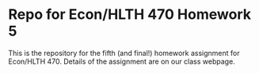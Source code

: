 # Repo for Econ/HLTH 470 Homework 5

This is the repository for the fifth (and final!) homework assignment for Econ/HLTH 470. Details of the assignment are on our class webpage.

